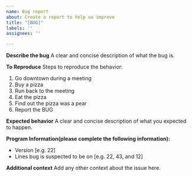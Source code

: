 ```yaml
---
name: Bug report
about: Create a report to help us improve
title: "[BUG]"
labels: ''
assignees: ''

---
```


**Describe the bug**
A clear and concise description of what the bug is.

**To Reproduce**
Steps to reproduce the behavior:
1. Go downtown during a meeting
2. Buy a pizza
3. Run back to the meeting
4. Eat the pizza
5. Find out the pizza was a pear
6. Report the BUG

**Expected behavior**
A clear and concise description of what you expected to happen.

**Program Information(please complete the following information):**
 - Version [e.g. 22]
 - Lines bug is suspected to be on [e.g. 22, 43, and 12]

**Additional context**
Add any other context about the issue here.
